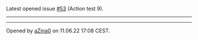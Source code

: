 ## 

Latest opened issue [#53](https://github.com/nbakotic/GameProject/issues/53) (Action test 9).

---



---

Opened by [aZina0](https://github.com/aZina0) on 11.06.22 17:08 CEST.